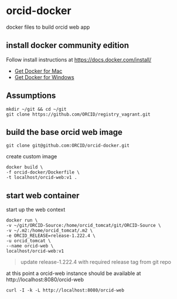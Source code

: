 # orcid-docker

docker files to build orcid web app

## install docker community edition

Follow install instructions at https://docs.docker.com/install/

* [Get Docker for Mac](https://download.docker.com/mac/stable/Docker.dmg)
* [Get Docker for Windows](https://download.docker.com/win/stable/Docker%20for%20Windows%20Installer.exe)

## Assumptions

    mkdir ~/git && cd ~/git
    git clone https://github.com/ORCID/registry_vagrant.git

## build the base orcid web image

    git clone git@github.com:ORCID/orcid-docker.git

create custom image

    docker build \
    -f orcid-docker/Dockerfile \
    -t localhost/orcid-web:v1 .

## start web container

start up  the web context

    docker run \
    -v ~/git/ORCID-Source:/home/orcid_tomcat/git/ORCID-Source \
    -v ~/.m2:/home/orcid_tomcat/.m2 \
    -e ORCID_RELEASE=release-1.222.4 \
    -u orcid_tomcat \
    --name orcid-web \
    localhost/orcid-web:v1

> update release-1.222.4 with required release tag from git repo

at this point a orcid-web instance should be available at http://localhost:8080/orcid-web

    curl -I -k -L http://localhost:8080/orcid-web
